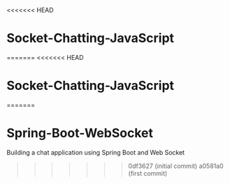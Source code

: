 <<<<<<< HEAD
# Socket-Chatting-JavaScript
=======
<<<<<<< HEAD
# Socket-Chatting-JavaScript
=======
# Spring-Boot-WebSocket
Building a chat application using Spring Boot and Web Socket
>>>>>>> 0df3627 (initial commit)
>>>>>>> a0581a0 (first commit)
